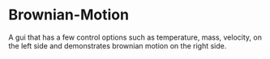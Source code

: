 # Brownian-Motion

A gui that has a few control options such as temperature, mass, velocity, on the left side and demonstrates brownian motion on the right side.